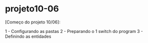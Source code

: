 # projeto10-06

[Começo do projeto 10/06]:

1 - Configurando as pastas 
2 - Preparando o 1 switch do program 
3 - Definindo as entidades
